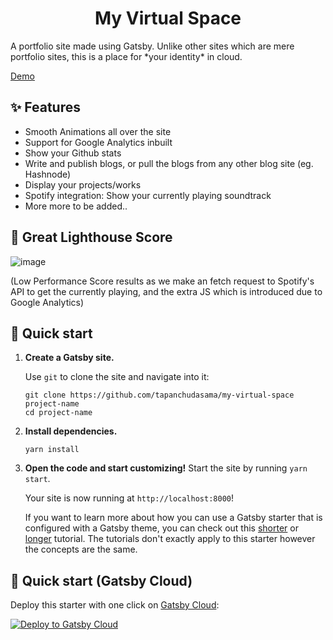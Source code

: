 
<h1 align="center">
My Virtual Space
</h1>
A portfolio site made using Gatsby. Unlike other sites which are mere portfolio sites, this is a place for *your identity* in cloud. 

[Demo](https://tapan.app)

## ✨ Features
- Smooth Animations all over the site
- Support for Google Analytics inbuilt
- Show your Github stats
- Write and publish blogs, or pull the blogs from any other blog site (eg. Hashnode)
- Display your projects/works
- Spotify integration: Show your currently playing soundtrack
- More more to be added..

## 🚀 Great Lighthouse Score
![image](https://user-images.githubusercontent.com/76517803/148642120-eae3f7d6-bf83-433e-a195-82ea6f959579.png)

(Low Performance Score results as we make an fetch request to Spotify's API to get the currently playing, and the extra JS which is introduced due to Google Analytics)
## 🚀 Quick start

1.  **Create a Gatsby site.**

    Use `git` to clone the site and navigate into it:

    ```shell
    git clone https://github.com/tapanchudasama/my-virtual-space project-name
    cd project-name
    ```

2.  **Install dependencies.**

    ```shell
    yarn install
    ```

3.  **Open the code and start customizing!**
	Start the site by running  `yarn start`.

	Your site is now running at  `http://localhost:8000`!

	If you want to learn more about how you can use a Gatsby starter that is configured with a Gatsby theme, you can check out this  [shorter](https://www.gatsbyjs.com/docs/how-to/plugins-and-themes/using-a-gatsby-theme/)  or  [longer](https://www.gatsbyjs.com/tutorial/using-a-theme/)  tutorial. The tutorials don't exactly apply to this starter however the concepts are the same.

## 🚀 Quick start (Gatsby Cloud)

Deploy this starter with one click on [Gatsby Cloud](https://www.gatsbyjs.com/cloud/):

[<img src="https://www.gatsbyjs.com/deploynow.svg" alt="Deploy to Gatsby Cloud">](https://www.gatsbyjs.com/dashboard/deploynow?url=https://github.com/tapanchudasama/my-virtual-space)
